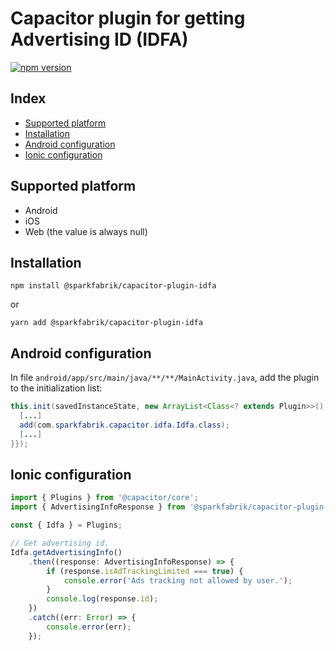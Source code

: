 # Capacitor plugin for getting Advertising ID (IDFA)

[![npm version](https://badge.fury.io/js/%40sparkfabrik%2Fcapacitor-plugin-idfa.svg)](https://badge.fury.io/js/%40sparkfabrik%2Fcapacitor-plugin-idfa)

## Index

- [Supported platform](#supported-platform)
- [Installation](#installation)
- [Android configuration](#android-configuration)
- [Ionic configuration](#ionic-configuration)

## Supported platform

- Android
- iOS
- Web (the value is always null)

## Installation
`npm install @sparkfabrik/capacitor-plugin-idfa`

or

`yarn add @sparkfabrik/capacitor-plugin-idfa`

## Android configuration

In file `android/app/src/main/java/**/**/MainActivity.java`, add the plugin to the initialization list:
```java
this.init(savedInstanceState, new ArrayList<Class<? extends Plugin>>() {{
  [...]
  add(com.sparkfabrik.capacitor.idfa.Idfa.class);
  [...]
}});
```

## Ionic configuration
```ts
import { Plugins } from '@capacitor/core';
import { AdvertisingInfoResponse } from '@sparkfabrik/capacitor-plugin-idfa';

const { Idfa } = Plugins;

// Get advertising id.
Idfa.getAdvertisingInfo()
	.then((response: AdvertisingInfoResponse) => {
		if (response.isAdTrackingLimited === true) {
			console.error('Ads tracking not allowed by user.');
		}
		console.log(response.id);
	})
	.catch((err: Error) => {
		console.error(err);
	});
```